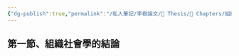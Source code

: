 ```yaml
---
{"dg-publish":true,"permalink":"/私人筆記/李樹論文/📝 Thesis/🔖 Chapters/組織社會學的結論/","title":"組織社會學的結論","tags":["李樹論文"],"noteIcon":"3","created":"2025-06-10T19:14:46.000+08:00","updated":"2025-06-10T19:21:00.566+08:00"}
---
```




## 第一節、組織社會學的結論